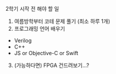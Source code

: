 2학기 시작 전 해야 할 일

1. 여름방학부터 코테 문제 풀기 (최소 하루 1개)
2. 프로그래밍 언어 배우기
  - Verilog
  - C++
  - JS or Objective-C or Swift
3. (가능하다면) FPGA 건드려보기...?
